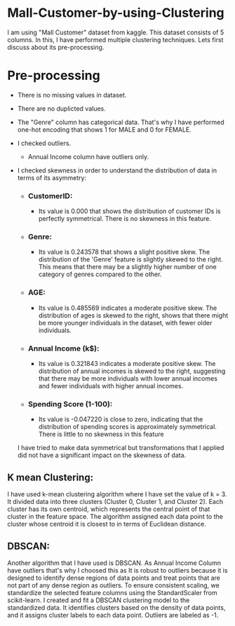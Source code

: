 # Mall-Customer-by-using-Clustering
I am using "Mall Customer" dataset from kaggle. This dataset consists of 5 columns. In this, I have performed multiple clustering techniques. Lets first discuss about its pre-processing.

# Pre-processing
* There is no missing values in dataset.
* There are no duplicted values.
* The "Genre" column has categorical data. That's why I have performed one-hot encoding that shows 1 for MALE and 0 for FEMALE.
* I checked outliers.
    * Annual Income column have outliers only.
* I checked skewness in order to understand the distribution of data in terms of its asymmetry:
    * ### CustomerID:
       * Its value is 0.000 that shows the distribution of customer IDs is perfectly symmetrical. There is no skewness in this feature.
    * ### Genre:
       * Its value is 0.243578 that shows a slight positive skew. The distribution of the 'Genre' feature is slightly skewed to the right. This means that there may be a slightly higher number of one category of genres compared to the other.
    * ### AGE:
       * Its value is 0.485569 indicates a moderate positive skew. The distribution of ages is skewed to the right, shows that there might be more younger individuals in the dataset, with fewer older individuals.
    * ### Annual Income (k$):
       * Its value is 0.321843 indicates a moderate positive skew. The distribution of annual incomes is skewed to the right, suggesting that there may be more individuals with lower annual incomes and fewer individuals with higher annual incomes.
    * ### Spending Score (1-100):
       * Its value is -0.047220 is close to zero, indicating that the distribution of spending scores is approximately symmetrical. There is little to no skewness in this feature

    I have tried to make data symmetrical but transformations that I applied did not have a significant impact on the skewness of data.
## K mean Clustering:
  I have used k-mean clustering algorithm where I have set the value of k = 3. It divided data into three clusters (Cluster 0, Cluster 1, and Cluster 2). Each cluster has its own centroid, which represents the central point of that cluster in the feature space. The algorithm assigned each data point to the cluster whose centroid it is closest to in terms of Euclidean distance.
## DBSCAN:
  Another algorithm that I have used is DBSCAN. As Annual Income Column have outliers that's why I choosed this as It is robust to outliers because it is designed to identify dense regions of data points and treat points that are not part of any dense region as outliers. To ensure consistent scaling, we standardize the selected feature columns using the StandardScaler from scikit-learn. I created and fit a DBSCAN clustering model to the standardized data. It identifies clusters based on the density of data points, and it assigns cluster labels to each data point. Outliers are labeled as -1.





